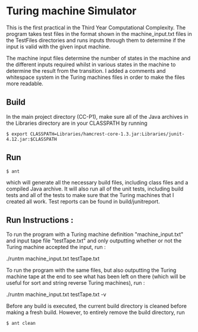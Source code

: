 # Turing machine Simulator

This is the first practical in the Third Year Computational Complexity. The program takes test files in the format shown in the machine_input.txt files in the TestFiles directories and runs inputs through them to determine if the input is valid with the given input machine.

The machine input files determine the number of states in the machine and the different inputs required whilst in various states in the machine to determine the result from the transition. I added a comments and whitespace system in the Turing machines files in order to make the files more readable.

Build
--------------------
In the main project directory (CC-P1), make sure all of the Java archives in the Libraries directory are in your CLASSPATH by running

    $ export CLASSPATH=Libraries/hamcrest-core-1.3.jar:Libraries/junit-4.12.jar:$CLASSPATH
    
Run
--------------

    $ ant

which will generate all the necessary build files, including class files and a compiled Java archive.
It will also run all of the unit tests, including build tests and all of the tests to make sure that the
Turing machines that I created all work. Test reports can be found in build/junitreport.


Run Instructions :
------------------
To run the program with a Turing machine definition "machine_input.txt" and input tape file "testTape.txt"
and only outputting whether or not the Turing machine accepted the input, run :

./runtm machine_input.txt testTape.txt

To run the program with the same files, but also outputting the Turing machine tape at the end to see
what has been left on there (which will be useful for sort and string reverse Turing machines), run :

./runtm machine_input.txt testTape.txt -v

Before any build is executed, the current build directory is cleaned before making a fresh build.
However, to entirely remove the build directory, run

    $ ant clean
